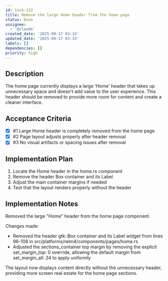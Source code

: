 ```yaml
---
id: task-132
title: Remove the large Home header from the home page
status: Done
assignee:
  - '@claude'
created_date: '2025-09-17 03:14'
updated_date: '2025-09-17 03:33'
labels: []
dependencies: []
priority: high
---
```


## Description

The home page currently displays a large 'Home' header that takes up unnecessary space and doesn't add value to the user experience. This header should be removed to provide more room for content and create a cleaner interface.

## Acceptance Criteria
<!-- AC:BEGIN -->
- [x] #1 Large Home header is completely removed from the home page
- [x] #2 Page layout adjusts properly after header removal
- [x] #3 No visual artifacts or spacing issues after removal
<!-- AC:END -->


## Implementation Plan

1. Locate the Home header in the home.rs component
2. Remove the header Box container and its Label
3. Adjust the main container margins if needed
4. Test that the layout renders properly without the header

## Implementation Notes

Removed the large "Home" header from the home page component.

Changes made:
- Removed the header gtk::Box container and its Label widget from lines 96-108 in src/platforms/relm4/components/pages/home.rs
- Adjusted the sections_container top margin by removing the explicit set_margin_top: 0 override, allowing the default margin from set_margin_all: 24 to apply uniformly

The layout now displays content directly without the unnecessary header, providing more screen real estate for the home page sections.
